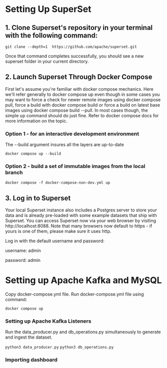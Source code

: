 # Setting Up SuperSet

## 1. Clone Superset's repository in your terminal with the following command:

```git clone --depth=1  https://github.com/apache/superset.git```

Once that command completes successfully, you should see a new superset folder in your current directory.

## 2. Launch Superset Through Docker Compose
First let's assume you're familiar with docker compose mechanics.
 Here we'll refer generally to docker compose up even though in some cases you may want to force a check for newer remote images using docker compose pull,
 force a build with docker compose build or force a build on latest base images using docker compose build --pull.
In most cases though, the simple up command should do just fine.
Refer to docker compose docs for more information on the topic.

### Option 1 - for an interactive development environment
The --build argument insures all the layers are up-to-date

```docker compose up --build```

### Option 2 - build a set of immutable images from the local branch

```docker compose -f docker-compose-non-dev.yml up```

## 3. Log in to Superset
Your local Superset instance also includes a Postgres server to store your data and is already pre-loaded with some example datasets that ship with Superset.
You can access Superset now via your web browser by visiting http://localhost:8088.
Note that many browsers now default to https - if yours is one of them, please make sure it uses http.

Log in with the default username and password:

username: admin

password: admin

# Setting up Apache Kafka and MySQL

Copy docker-compose.yml file.
Run docker-compose.yml file using command:

```docker compose up```

### Setting up Apache Kafka Listeners
Run the data_producer.py and db_operations.py simultaneously to generate and ingest the dataset.

```python3 data_producer.py```
```python3 db_operations.py```

### Importing dashboard


